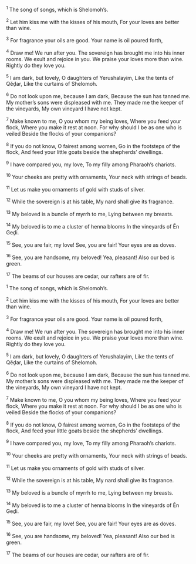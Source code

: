 <sup>1</sup> The song of songs, which is Shelomoh’s.

<sup>2</sup> Let him kiss me with the kisses of his mouth, For your loves are better than wine.

<sup>3</sup> For fragrance your oils are good. Your name is oil poured forth,

<sup>4</sup> Draw me! We run after you. The sovereign has brought me into his inner rooms. We exult and rejoice in you. We praise your loves more than wine. Rightly do they love you.

<sup>5</sup> I am dark, but lovely, O daughters of Yerushalayim, Like the tents of Qĕḏar, Like the curtains of Shelomoh.

<sup>6</sup> Do not look upon me, because I am dark, Because the sun has tanned me. My mother’s sons were displeased with me. They made me the keeper of the vineyards, My own vineyard I have not kept.

<sup>7</sup> Make known to me, O you whom my being loves, Where you feed your flock, Where you make it rest at noon. For why should I be as one who is veiled Beside the flocks of your companions?

<sup>8</sup> If you do not know, O fairest among women, Go in the footsteps of the flock, And feed your little goats beside the shepherds’ dwellings.

<sup>9</sup> I have compared you, my love, To my filly among Pharaoh’s chariots.

<sup>10</sup> Your cheeks are pretty with ornaments, Your neck with strings of beads.

<sup>11</sup> Let us make you ornaments of gold with studs of silver.

<sup>12</sup> While the sovereign is at his table, My nard shall give its fragrance.

<sup>13</sup> My beloved is a bundle of myrrh to me, Lying between my breasts.

<sup>14</sup> My beloved is to me a cluster of henna blooms In the vineyards of Ĕn Geḏi.

<sup>15</sup> See, you are fair, my love! See, you are fair! Your eyes are as doves.

<sup>16</sup> See, you are handsome, my beloved! Yea, pleasant! Also our bed is green.

<sup>17</sup> The beams of our houses are cedar, our rafters are of fir.

<sup>1</sup> The song of songs, which is Shelomoh’s.

<sup>2</sup> Let him kiss me with the kisses of his mouth, For your loves are better than wine.

<sup>3</sup> For fragrance your oils are good. Your name is oil poured forth,

<sup>4</sup> Draw me! We run after you. The sovereign has brought me into his inner rooms. We exult and rejoice in you. We praise your loves more than wine. Rightly do they love you.

<sup>5</sup> I am dark, but lovely, O daughters of Yerushalayim, Like the tents of Qĕḏar, Like the curtains of Shelomoh.

<sup>6</sup> Do not look upon me, because I am dark, Because the sun has tanned me. My mother’s sons were displeased with me. They made me the keeper of the vineyards, My own vineyard I have not kept.

<sup>7</sup> Make known to me, O you whom my being loves, Where you feed your flock, Where you make it rest at noon. For why should I be as one who is veiled Beside the flocks of your companions?

<sup>8</sup> If you do not know, O fairest among women, Go in the footsteps of the flock, And feed your little goats beside the shepherds’ dwellings.

<sup>9</sup> I have compared you, my love, To my filly among Pharaoh’s chariots.

<sup>10</sup> Your cheeks are pretty with ornaments, Your neck with strings of beads.

<sup>11</sup> Let us make you ornaments of gold with studs of silver.

<sup>12</sup> While the sovereign is at his table, My nard shall give its fragrance.

<sup>13</sup> My beloved is a bundle of myrrh to me, Lying between my breasts.

<sup>14</sup> My beloved is to me a cluster of henna blooms In the vineyards of Ĕn Geḏi.

<sup>15</sup> See, you are fair, my love! See, you are fair! Your eyes are as doves.

<sup>16</sup> See, you are handsome, my beloved! Yea, pleasant! Also our bed is green.

<sup>17</sup> The beams of our houses are cedar, our rafters are of fir.

